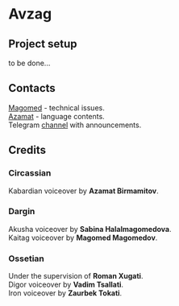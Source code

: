 # Avzag

## Project setup

to be done...

## Contacts

[Magomed](https://twitter.com/alkaitagi) - technical issues.  
[Azamat](https://twitter.com/ABirmamit) - language contents.  
Telegram [channel](https://t.me/avzag) with announcements.

## Credits

### Circassian

Kabardian voiceover by **Azamat Birmamitov**. 

### Dargin

Akusha voiceover by **Sabina Halalmagomedova**.  
Kaitag voiceover by **Magomed Magomedov**.  

### Ossetian

Under the supervision of **Roman Xugati**.  
Digor voiceover by **Vadim Tsallati**.  
Iron voiceover by **Zaurbek Tokati**.  
